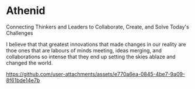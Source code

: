 # Athenid

Connecting Thinkers and Leaders to Collaborate, Create, and Solve Today's Challenges

I believe that that greatest innovations that made changes in our reality are thoe ones that are labours
of minds meeting, ideas merging, and collaborations so intense that they end up setting the skies ablaze and changed the world.

https://github.com/user-attachments/assets/e770a6ea-0845-4be7-9a09-8f61bde14e7b
